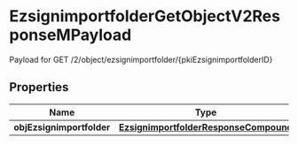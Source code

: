

# EzsignimportfolderGetObjectV2ResponseMPayload

Payload for GET /2/object/ezsignimportfolder/{pkiEzsignimportfolderID}

## Properties

| Name | Type | Description | Notes |
|------------ | ------------- | ------------- | -------------|
|**objEzsignimportfolder** | [**EzsignimportfolderResponseCompound**](EzsignimportfolderResponseCompound.md) |  |  |



